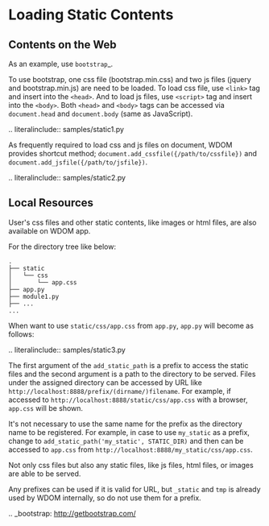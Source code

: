 Loading Static Contents
=======================

Contents on the Web
-------------------

As an example, use `bootstrap`_.

To use bootstrap, one css file (bootstrap.min.css) and two js files (jquery and
bootstrap.min.js) are need to be loaded.
To load css file, use `<link>` tag and insert into the `<head>`.
And to load js files, use `<script>` tag and insert into the `<body>`.
Both `<head>` and `<body>` tags can be accessed via `document.head` and
`document.body` (same as JavaScript).

.. literalinclude:: samples/static1.py

As frequently required to load css and js files on document, WDOM provides
shortcut method; `document.add_cssfile({/path/to/cssfile})` and
`document.add_jsfile({/path/to/jsfile})`.

.. literalinclude:: samples/static2.py

Local Resources
---------------

User's css files and other static contents, like images or html files, are also
available on WDOM app.

For the directory tree like below:

```
.
├── static
│   └── css
│       └── app.css
├── app.py
├── module1.py
├── ...
...
```

When want to use `static/css/app.css` from `app.py`, `app.py` will become
as follows:

.. literalinclude:: samples/static3.py

The first argument of the `add_static_path` is a prefix to access the
static files and the second argument is a path to the directory to be served.
Files under the assigned directory can be accessed by URL like
`http://localhost:8888/prefix/(dirname/)filename`.
For example, if accessed to `http://localhost:8888/static/css/app.css` with a
browser, `app.css` will be shown.

It's not necessary to use the same name for the prefix as the directory name to
be registered.
For example, in case to use `my_static` as a prefix, change to
`add_static_path('my_static', STATIC_DIR)` and then can be accessed to
`app.css` from `http://localhost:8888/my_static/css/app.css`.

Not only css files but also any static files, like js files, html files, or
images are able to be served.

Any prefixes can be used if it is valid for URL, but `_static` and `tmp` is
already used by WDOM internally, so do not use them for a prefix.

.. _bootstrap: http://getbootstrap.com/

